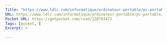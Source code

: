 ```yaml
---
Title: "https://www.ldlc.com/informatique/ordinateur-portable/pc-portable/c4265/"
URL: https://www.ldlc.com/informatique/ordinateur-portable/pc-portable/c4265/
Pocket URL: https://getpocket.com/read/120793472
Tags: [pocket, ]
Excerpt: >
    
---
```



